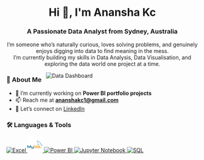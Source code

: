 <h1 align="center">Hi 👋, I'm Anansha Kc</h1>
<h3 align="center">A Passionate Data Analyst from Sydney, Australia</h3>

<p align="center">
  I’m someone who’s naturally curious, loves solving problems, and genuinely enjoys digging into data to find meaning in the mess.<br/>
  I’m currently building my skills in Data Analysis, Data Visualisation, and exploring the data world one project at a time.
</p>

<img align="right" alt="Data Dashboard" width="400" src="https://miro.medium.com/v2/resize:fit:1200/format:webp/1*DsIpnvUFCtKFEXCWLx3g5Q.gif" />

### 🚀 About Me

- 🔭 I’m currently working on **Power BI portfolio projects**  
- 📫 Reach me at **ananshakc1@gmail.com**  
- 💼 Let’s connect on <a href="https://www.linkedin.com/in/ananshakc/" target="_blank">LinkedIn</a>

### 🛠️ Languages & Tools

<p align="left">
  <a href="https://www.microsoft.com/en-au/microsoft-365/excel" target="_blank" rel="noreferrer">
    <img src="https://img.icons8.com/color/48/000000/microsoft-excel-2019--v1.png" alt="Excel" width="40" height="40"/>
  </a>
  <a href="https://www.mysql.com/" target="_blank" rel="noreferrer">
    <img src="https://raw.githubusercontent.com/devicons/devicon/master/icons/mysql/mysql-original-wordmark.svg" alt="MySQL" width="40" height="40"/>
  </a>
  <a href="https://www.microsoft.com/en-us/power-platform/products/power-bi" target="_blank" rel="noreferrer">
    <img src="https://img.icons8.com/color/48/000000/power-bi.png" alt="Power BI" width="40" height="40"/>
  </a>
  <a href="https://jupyter.org/" target="_blank" rel="noreferrer">
    <img src="https://upload.wikimedia.org/wikipedia/commons/3/38/Jupyter_logo.svg" alt="Jupyter Notebook" width="40" height="40"/>
  </a>
  <a href="https://www.sqltutorial.org/" target="_blank" rel="noreferrer">
    <img src="https://img.icons8.com/ios-filled/50/000000/sql.png" alt="SQL" width="40" height="40"/>
  </a>
</p>

